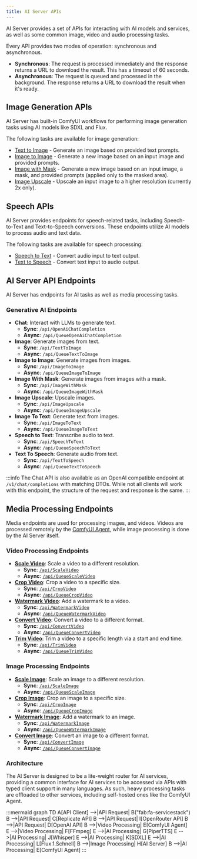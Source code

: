 ```yaml
---
title: AI Server APIs
---
```


AI Server provides a set of APIs for interacting with AI models and services, as well as some common image, video and audio processing tasks. 

Every API provides two modes of operation: synchronous and asynchronous. 

- **Synchronous**: The request is processed immediately and the response returns a URL to download the result. This has a timeout of 60 seconds.
- **Asynchronous**: The request is queued and processed in the background. The response returns a URL to download the result when it's ready.

## Image Generation APIs

AI Server has built-in ComfyUI workflows for performing image generation tasks using AI models like SDXL and Flux.

The following tasks are available for image generation:

- [Text to Image](/ai-server/text-to-image) - Generate an image based on provided text prompts.
- [Image to Image](/ai-server/image-to-image) - Generate a new image based on an input image and provided prompts.
- [Image with Mask](/ai-server/image-with-mask) - Generate a new image based on an input image, a mask, and provided prompts (applied only to the masked area).
- [Image Upscale](/ai-server/image-upscale) - Upscale an input image to a higher resolution (currently 2x only).

## Speech APIs

AI Server provides endpoints for speech-related tasks, including Speech-to-Text and Text-to-Speech conversions. These endpoints utilize AI models to process audio and text data.

The following tasks are available for speech processing:

- [Speech to Text](/ai-server/speech-to-text) - Convert audio input to text output.
- [Text to Speech](/ai-server/text-to-speech) - Convert text input to audio output.


## AI Server API Endpoints

AI Server has endpoints for AI tasks as well as media processing tasks.

### Generative AI Endpoints

- **Chat**: Interact with LLMs to generate text.
  - **Sync**: `/api/OpenAiChatCompletion`
  - **Async**: `/api/QueueOpenAiChatCompletion`
- **Image**: Generate images from text.
    - **Sync**: `/api/TextToImage`
    - **Async**: `/api/QueueTextToImage`
- **Image to Image**: Generate images from images.
    - **Sync**: `/api/ImageToImage`
    - **Async**: `/api/QueueImageToImage`
- **Image With Mask**: Generate images from images with a mask.
    - **Sync**: `/api/ImageWithMask`
    - **Async**: `/api/QueueImageWithMask`
- **Image Upscale**: Upscale images.
    - **Sync**: `/api/ImageUpscale`
    - **Async**: `/api/QueueImageUpscale`
- **Image To Text**: Generate text from images.
    - **Sync**: `/api/ImageToText`
    - **Async**: `/api/QueueImageToText`
- **Speech to Text**: Transcribe audio to text.
    - **Sync**: `/api/SpeechToText`
    - **Async**: `/api/QueueSpeechToText`
- **Text To Speech**: Generate audio from text.
    - **Sync**: `/api/TextToSpeech`
    - **Async**: `/api/QueueTextToSpeech`

:::info
The Chat API is also available as an OpenAI compatible endpoint at `/v1/chat/completions` with matching DTOs.
While not all clients will work with this endpoint, the structure of the request and response is the same.
:::

## Media Processing Endpoints

Media endpoints are used for processing images, and videos. Videos are processed remotely by the [ComfyUI Agent](/ai-server/comfy-extension), while image processing is done by the AI Server itself.

### Video Processing Endpoints

- **[Scale Video](/ai-server/usage/video#scale-video)**: Scale a video to a different resolution.
  - **Sync**: [`/api/ScaleVideo`](/ai-server/usage/video#scale-video)
  - **Async**: [`/api/QueueScaleVideo`](/ai-server/usage/video#scale-video)
- **[Crop Video](/ai-server/usage/video#crop-video)**: Crop a video to a specific size.
  - **Sync**: [`/api/CropVideo`](/ai-server/usage/video#crop-video)
  - **Async**: [`/api/QueueCropVideo`](/ai-server/usage/video#crop-video)
- **[Watermark Video](/ai-server/usage/video#watermark-video)**: Add a watermark to a video.
  - **Sync**: [`/api/WatermarkVideo`](/ai-server/usage/video#watermark-video)
  - **Async**: [`/api/QueueWatermarkVideo`](/ai-server/usage/video#watermark-video)
- **[Convert Video](/ai-server/usage/video#convert-video)**: Convert a video to a different format.
  - **Sync**: [`/api/ConvertVideo`](/ai-server/usage/video#convert-video)
  - **Async**: [`/api/QueueConvertVideo`](/ai-server/usage/video#convert-video)
- **[Trim Video](/ai-server/usage/video#trim-video)**: Trim a video to a specific length via a start and end time.
  - **Sync**: [`/api/TrimVideo`](/ai-server/usage/video#trim-video)
  - **Async**: [`/api/QueueTrimVideo`](/ai-server/usage/video#trim-video)

### Image Processing Endpoints

- **[Scale Image](/ai-server/usage/image#scale-image)**: Scale an image to a different resolution.
  - **Sync**: [`/api/ScaleImage`](/ai-server/usage/image#scale-image)
  - **Async**: [`/api/QueueScaleImage`](/ai-server/usage/image#scale-image)
- **[Crop Image](/ai-server/usage/image#crop-image)**: Crop an image to a specific size.
  - **Sync**: [`/api/CropImage`](/ai-server/usage/image#crop-image)
  - **Async**: [`/api/QueueCropImage`](/ai-server/usage/image#crop-image)
- **[Watermark Image](/ai-server/usage/image#watermark-image)**: Add a watermark to an image.
  - **Sync**: [`/api/WatermarkImage`](/ai-server/usage/image#watermark-image)
  - **Async**: [`/api/QueueWatermarkImage`](/ai-server/usage/image#watermark-image)
- **[Convert Image](/ai-server/usage/image#convert-image)**: Convert an image to a different format.
  - **Sync**: [`/api/ConvertImage`](/ai-server/usage/image#convert-image)
  - **Async**: [`/api/QueueConvertImage`](/ai-server/usage/image#convert-image)

### Architecture

The AI Server is designed to be a lite-weight router for AI services, providing a common interface for AI services to be accessed via APIs with typed client support in many languages. 
As such, heavy processing tasks are offloaded to other services, including self-hosted ones like the ComfyUI Agent.

:::mermaid
graph TD
    A[API Client] -->|API Request| B("fab:fa-servicestack")
    B -->|API Request| C[Replicate API]
    B -->|API Request| I[OpenRouter API]
    B -->|API Request| D[OpenAI API]
    B -->|Video Processing| E[ComfyUI Agent]
    E -->|Video Processing| F[FFmpeg]
    E -->|AI Processing| G[PiperTTS]
    E -->|AI Processing| J[Whisper]
    E -->|AI Processing| K[SDXL]
    E -->|AI Processing| L[Flux.1.Schnell]
    B -->|Image Processing| H[AI Server]
    B -->|AI Processing| E[ComfyUI Agent]
:::